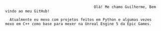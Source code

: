                                             Olá! Me chamo Guilherme, Bem vindo ao meu GitHub!
                                           
      Atualmente eu mexo com projetos feitos em Python e algumas vezes mexo em C++ como base para mexer na Unreal Engine 5 da Epic Games.
                              
